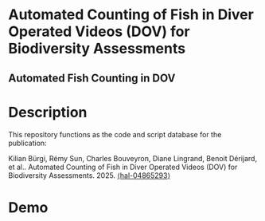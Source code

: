 # Automated Counting of Fish in Diver Operated Videos (DOV) for Biodiversity Assessments
## Automated Fish Counting in DOV


# Description
This repository functions as the code and script database for the publication:

Kilian Bürgi, Rémy Sun, Charles Bouveyron, Diane Lingrand, Benoit Dérijard, et al.. Automated Counting of Fish in Diver Operated Videos (DOV) for Biodiversity Assessments. 2025. [⟨hal-04865293⟩](https://hal.science/hal-04865293)


# Demo
